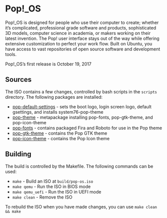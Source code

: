 # Pop!\_OS

Pop!\_OS is designed for people who use their computer to create; whether it’s complicated, professional grade software and products, sophisticated 3D models, computer science in academia, or makers working on their latest invention. The Pop! user interface stays out of the way while offering extensive customization to perfect your work flow. Built on Ubuntu, you have access to vast repositories of open source software and development tools.

Pop!\_OS’s first release is October 19, 2017

## Sources

The ISO contains a few changes, controlled by bash scripts in the `scripts` directory. The following packages are installed:

- [pop-default-settings](https://github.com/pop-default-settings) - sets the boot logo, login screen logo, default gsettings, and installs system76-pop-theme
- [pop-theme](https://github.com/pop-theme) - metapackage installing pop-fonts, pop-gtk-theme, and pop-icon-theme
- [pop-fonts](https://github.com/pop-fonts) - contains packaged Fira and Roboto for use in the Pop theme
- [pop-gtk-theme](https://github.com/pop-gtk-theme) - contains the Pop GTK theme
- [pop-icon-theme](https://github.com/pop-icon-theme) - contains the Pop Icon theme

## Building

The build is controlled by the Makefile. The following commands can be used:
- `make` - Build an ISO at `build/pop-os.iso`
- `make qemu` - Run the ISO in BIOS mode
- `make qemu_uefi` - Run the ISO in UEFI mode
- `make clean` - Remove the ISO

To rebuild the ISO when you have made changes, you can use `make clean && make`

